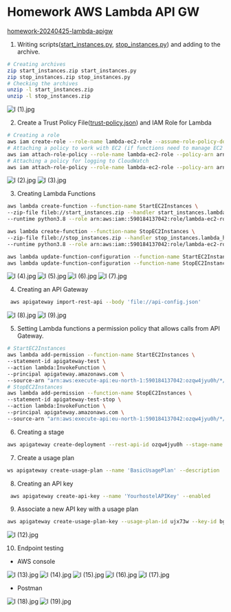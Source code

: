 # Homework AWS Lambda API GW

[homework-20240425-lambda-apigw](https://gitlab.com/dan-it/groups/devops2/homework/-/blob/main/homework-20240425-lambda-apigw.md)

1) Writing scripts([start_instances.py](https://github.com/yourhostel/hw_devops/blob/main/module_3/homework-lambda-apigw/start_instances.py), [stop_instances.py](https://github.com/yourhostel/hw_devops/blob/main/module_3/homework-lambda-apigw/stop_instances.py)) and adding to the archive.
```bash
# Creating archives
zip start_instances.zip start_instances.py
zip stop_instances.zip stop_instances.py
# Checking the archives
unzip -l start_instances.zip
unzip -l stop_instances.zip
```
![l (1).jpg](screenshots%2Fl%20%281%29.jpg)

2) Create a Trust Policy File([trust-policy.json](https://github.com/yourhostel/hw_devops/blob/main/module_3/homework-lambda-apigw/trust-policy.json)) and IAM Role for Lambda

```bash
# Creating a role
aws iam create-role --role-name lambda-ec2-role --assume-role-policy-document file://trust-policy.json
# Attaching a policy to work with EC2 (if functions need to manage EC2 instances)
aws iam attach-role-policy --role-name lambda-ec2-role --policy-arn arn:aws:iam::aws:policy/AmazonEC2FullAccess
# Attaching a policy for logging to CloudWatch
aws iam attach-role-policy --role-name lambda-ec2-role --policy-arn arn:aws:iam::aws:policy/service-role/AWSLambdaBasicExecutionRole
```

![l (2).jpg](screenshots%2Fl%20%282%29.jpg)
![l (3).jpg](screenshots%2Fl%20%283%29.jpg)

3) Creating Lambda Functions
```bash
aws lambda create-function --function-name StartEC2Instances \
--zip-file fileb://start_instances.zip --handler start_instances.lambda_handler \
--runtime python3.8 --role arn:aws:iam::590184137042:role/lambda-ec2-role

aws lambda create-function --function-name StopEC2Instances \
--zip-file fileb://stop_instances.zip --handler stop_instances.lambda_handler \
--runtime python3.8 --role arn:aws:iam::590184137042:role/lambda-ec2-role

aws lambda update-function-configuration --function-name StartEC2Instances --timeout 30
aws lambda update-function-configuration --function-name StopEC2Instances --timeout 30
```

![l (4).jpg](screenshots%2Fl%20%284%29.jpg)
![l (5).jpg](screenshots%2Fl%20%285%29.jpg)
![l (6).jpg](screenshots%2Fl%20%286%29.jpg)
![l (7).jpg](screenshots%2Fl%20%287%29.jpg)

4) Creating an API Gateway

```bash
 aws apigateway import-rest-api --body 'file://api-config.json'
```

![l (8).jpg](screenshots%2Fl%20%288%29.jpg)
![l (9).jpg](screenshots%2Fl%20%289%29.jpg)

5) Setting Lambda functions a permission policy that allows calls from API Gateway.

```bash
# StartEC2Instances
aws lambda add-permission --function-name StartEC2Instances \
--statement-id apigateway-test \
--action lambda:InvokeFunction \
--principal apigateway.amazonaws.com \
--source-arn "arn:aws:execute-api:eu-north-1:590184137042:ozqw4jyu0h/*/POST/instances/start"
# StopEC2Instances
aws lambda add-permission --function-name StopEC2Instances \
--statement-id apigateway-test-stop \
--action lambda:InvokeFunction \
--principal apigateway.amazonaws.com \
--source-arn "arn:aws:execute-api:eu-north-1:590184137042:ozqw4jyu0h/*/POST/instances/stop"
```

6) Creating a stage

```bash
aws apigateway create-deployment --rest-api-id ozqw4jyu0h --stage-name test --description 'Test stage for API'
```
7) Create a usage plan
```bash
ws apigateway create-usage-plan --name 'BasicUsagePlan' --description 'Basic usage plan for testing' --api-stages apiId=ozqw4jyu0h,stage=test
```

8) Creating an API key

```bash
 aws apigateway create-api-key --name 'YourhostelAPIKey' --enabled
```

9) Associate a new API key with a usage plan
```bash
aws apigateway create-usage-plan-key --usage-plan-id ujx73w --key-id bggc7734fk --key-type API_KEY
```

![l (12).jpg](screenshots%2Fl%20%2812%29.jpg)

10) Endpoint testing
  * AWS console

![l (13).jpg](screenshots%2Fl%20%2813%29.jpg)
![l (14).jpg](screenshots%2Fl%20%2814%29.jpg)
![l (15).jpg](screenshots%2Fl%20%2815%29.jpg)
![l (16).jpg](screenshots%2Fl%20%2816%29.jpg)
![l (17).jpg](screenshots%2Fl%20%2817%29.jpg)

  * Postman

![l (18).jpg](screenshots%2Fl%20%2818%29.jpg)
![l (19).jpg](screenshots%2Fl%20%2819%29.jpg)
